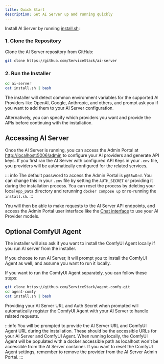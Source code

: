 ```yaml
---
title: Quick Start
description: Get AI Server up and running quickly
---
```


Install AI Server by running [install.sh](https://github.com/ServiceStack/ai-server/blob/main/install.sh):

### 1. Clone the Repository

Clone the AI Server repository from GitHub:

```sh
git clone https://github.com/ServiceStack/ai-server
```

### 2. Run the Installer

```sh
cd ai-server
cat install.sh | bash
```

The installer will detect common environment variables for the supported AI Providers like OpenAI, Google, Anthropic, and others, and prompt ask you if you want to add them to your AI Server configuration.

<div data-asciicinema="/pages/ai-server/ai-server-install.cast" 
     data-options="{loop:true,poster:'npt:00:21',theme:'dracula',rows:13}"></div>

Alternatively, you can specify which providers you want and provide the APIs before continuing with the installation.

## Accessing AI Server

Once the AI Server is running, you can access the Admin Portal at [http://localhost:5006/admin](http://localhost:5005/admin) to configure your AI providers and generate API keys.
If you first ran the AI Server with configured API Keys in your `.env` file, you providers will be automatically configured for the related services.

::: info
The default password to access the Admin Portal is `p@55wOrd`. You can change this in your `.env` file by setting the `AUTH_SECRET` or providing it during the installation process.
You can reset the process by deleting your local `App_Data` directory and rerunning `docker compose up` or re-running the `install.sh`.
:::

You will then be able to make requests to the AI Server API endpoints, and access the Admin Portal user interface like the [Chat interface](http://localhost:5005/admin/Chat) to use your AI Provider models.

## Optional ComfyUI Agent

The installer will also ask if you want to install the ComfyUI Agent locally if you run AI server from the installer.

If you choose to run AI Server, it will prompt you to install the ComfyUI Agent as well, and assume you want to run it locally.

If you want to run the ComfyUI Agent separately, you can follow these steps:

```sh
git clone https://github.com/ServiceStack/agent-comfy.git
cd agent-comfy
cat install.sh | bash
```

Providing your AI Server URL and Auth Secret when prompted will automatically register the ComfyUI Agent with your AI Server to handle related requests.

:::info
You will be prompted to provide the AI Server URL and ComfyUI Agent URL during the installation.
These should be the accessible URLs for your AI Server and ComfyUI Agent. When running locally, the ComfyUI Agent will be populated with a docker accessible path as localhost won't be accessible from the AI Server container.
If you want to reset the ComfyUI Agent settings, remember to remove the provider from the AI Server Admin Portal.
:::

